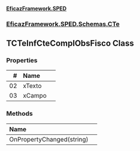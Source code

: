 #### [EficazFramework.SPED](EficazFrameworkSPED.md 'EficazFramework SPED')
### [EficazFramework.SPED.Schemas.CTe](EficazFramework.SPED.Schemas.CTe.md 'EficazFramework.SPED.Schemas.CTe')

## TCTeInfCteComplObsFisco Class
### Properties

| # | Name | |
| ---: | :--- | :--- |
| 02 | xTexto |  |
| 03 | xCampo |  |
### Methods

| Name | |
| :--- | :--- |
| OnPropertyChanged(string) |  |
